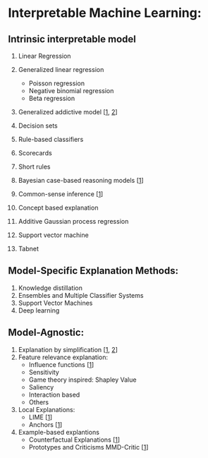 # Interpretable Machine Learning:
## Intrinsic interpretable model
1. Linear Regression
2. Generalized linear regression
	- Poisson regression
	- Negative binomial regression
  	- Beta regression
    
3. Generalized addictive model [[1](https://arxiv.org/pdf/1810.09092.pdf), 
				[2](http://people.dbmi.columbia.edu/noemie/papers/15kdd.pdf)]
4. Decision sets 
5. Rule-based classifiers 
6. Scorecards
7. Short rules 
8. Bayesian case-based reasoning models [[1](https://arxiv.org/pdf/1503.01161.pdf)]
9. Common-sense inference [[1](https://arxiv.org/pdf/1511.06426.pdf)]
10. Concept based explanation
11. Additive Gaussian process regression
12. Support vector machine
13. Tabnet 

## Model-Specific Explanation Methods:
1. Knowledge distillation
2. Ensembles and Multiple Classifier Systems
3. Support Vector Machines
4. Deep learning

## Model-Agnostic:
1. Explanation by simplification [[1](https://arxiv.org/abs/1706.09773), 
				  [2](https://arxiv.org/abs/1710.06169)]
2. Feature relevance explanation:
	* Influence functions [[1](https://arxiv.org/pdf/1703.04730.pdf)]
	* Sensitivity
	* Game theory inspired: Shapley Value 
	* Saliency
	* Interaction based
	* Others
3. Local Explanations:
	* LIME [[1](https://arxiv.org/abs/1602.04938)]
	* Anchors [[1](https://www.aaai.org/ocs/index.php/AAAI/AAAI18/paper/view/16982/15850)]
4. Example-based explantions
	* Counterfactual Explanations [[1](https://arxiv.org/ftp/arxiv/papers/1711/1711.00399.pdf)]
	* Prototypes and Criticisms MMD-Critic [[1](https://papers.nips.cc/paper/6300-examples-are-not-enough-learn-to-criticize-criticism-for-interpretability.pdf)]
	

